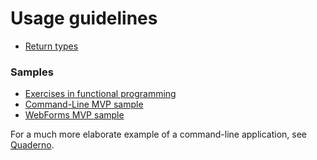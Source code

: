Usage guidelines
================

- [Return types](return-types.md)

### Samples

- [Exercises in functional programming](https://github.com/chtoucas/Narvalo.NET/tree/master/samples/Edufun)
- [Command-Line MVP sample](https://github.com/chtoucas/Narvalo.NET/tree/master/samples/MvpCommandLine)
- [WebForms MVP sample](https://github.com/chtoucas/Narvalo.NET/tree/master/samples/MvpWebForms)

For a much more elaborate example of a command-line application,
see [Quaderno](https://github.com/chtoucas/Quaderno/tree/master/src/Quaderno).